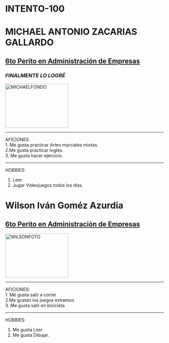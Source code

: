 
 # INTENTO-100
<!DOCTYPE html>
<html>
<head>
	<title>INTENTO 9000</title>
</head>
<body>
	<h1><b>MICHAEL ANTONIO ZACARIAS GALLARDO</b></h1>
	<h2><u>6to Perito en Administración de Empresas</u></h2>
	<h3><i>FINALMENTE LO LOGRÉ</i></h3>
    <img src="FONDO\FOTOO.jpg" alt="MICHAELFONDO" width="200" height="140"/>
    <hr color="BLUE" size="12px">
     <p>	AFICIONES: <br>
  	1. Me gusta practicar Artes marciales mixtas. <br>
  	2.Me gusta practicar Inglés. <br>
  	3. Me gusta hacer ejercicio. <br> </p>

  <hr>      
  <p>
  
HOBBIES:<br>
1. Leer <br>
2. Jugar Videojuegos todos los días.
</p>

<h1><b> Wilson Iván Goméz Azurdia </b></h1>
	<h2><u>6to Perito en Administración de Empresas</u></h2>
	 <img src="FONDO\WIlSON.jpg" alt="WILSONFOTO" width="200" height="140"/>
    <hr color="BLUE" size="12px">
     <p>	AFICIONES: <br>
  	1. Me gusta salir a correr <br>
  	2.Me gustan los juegos extremos <br>
  	3. Me gusta salir en bicicleta <br> </p>
  <hr>      
  <p>
  
HOBBIES:<br>
1. Me gusta Leer <br>
2. Me gusta Dibujar.
</p>

</body>
</html>
